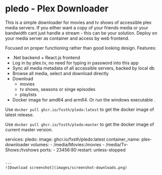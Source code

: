# pledo - Plex Downloader

This is a simple downloader for movies and tv shows of accessible plex media servers.
If you either want a copy of your friends media or your bandwidth cant just handle a stream - this can be your solution.
Deploy on your media server as container and access by web frontend.

Focused on proper functioning rather than good looking design. Features:
- .Net backend + React.js frontend 
- Log in by plex.tv, no need for typing in password into this app
- Sync all media metadata of all accessible servers, backed by local db
- Browse all media, select and download directly
- Download
  - movies
  - tv shows, seasons or singe episodes
  - playlists
- Docker image for amd64 and arm64. Or run the windows executable .

Use `docker pull ghcr.io/fxsth/pledo:latest` to get the docker image of latest release.

Use `docker pull ghcr.io/fxsth/pledo:master` to get the docker image of current master version.

services:
  pledo:
    image: ghcr.io/fxsth/pledo:latest
    container_name: plex-downloader
    volumes:
      - /media/Movies:/movies
      - /media/Tv-Shows:/tvshows
    ports:
      - 23456:80
    restart: unless-stopped
```

---
![Download screenshot](images/screenshot-downloads.png)
